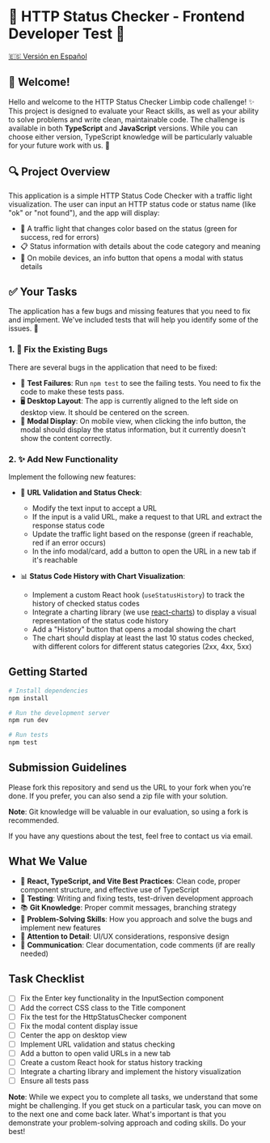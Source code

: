 # 🚦 HTTP Status Checker - Frontend Developer Test 🚦

[🇪🇸 Versión en Español](./README.es.md)

## 👋 Welcome!

Hello and welcome to the HTTP Status Checker Limbip code challenge! ✨ This project is designed to evaluate your React skills, as well as your ability to solve problems and write clean, maintainable code. The challenge is available in both **TypeScript** and **JavaScript** versions. While you can choose either version, TypeScript knowledge will be particularly valuable for your future work with us. 🚀

## 🔍 Project Overview

This application is a simple HTTP Status Code Checker with a traffic light visualization. The user can input an HTTP status code or status name (like "ok" or "not found"), and the app will display:

- 🚦 A traffic light that changes color based on the status (green for success, red for errors)
- 📋 Status information with details about the code category and meaning
- 📱 On mobile devices, an info button that opens a modal with status details

## ✅ Your Tasks

The application has a few bugs and missing features that you need to fix and implement. We've included tests that will help you identify some of the issues. 🐛

### 1. 🔧 Fix the Existing Bugs

There are several bugs in the application that need to be fixed:

- 🧪 **Test Failures**: Run `npm test` to see the failing tests. You need to fix the code to make these tests pass.
- 🖥️ **Desktop Layout**: The app is currently aligned to the left side on desktop view. It should be centered on the screen.
- 📱 **Modal Display**: On mobile view, when clicking the info button, the modal should display the status information, but it currently doesn't show the content correctly.

### 2. ✨ Add New Functionality

Implement the following new features:

- 🔗 **URL Validation and Status Check**:
  - Modify the text input to accept a URL
  - If the input is a valid URL, make a request to that URL and extract the response status code
  - Update the traffic light based on the response (green if reachable, red if an error occurs)
  - In the info modal/card, add a button to open the URL in a new tab if it's reachable

- 📊 **Status Code History with Chart Visualization**:
  - Implement a custom React hook (`useStatusHistory`) to track the history of checked status codes
  - Integrate a charting library (we use [react-charts](https://react-chartjs-2.js.org/)) to display a visual representation of the status code history
  - Add a "History" button that opens a modal showing the chart
  - The chart should display at least the last 10 status codes checked, with different colors for different status categories (2xx, 4xx, 5xx)

## Getting Started

```bash
# Install dependencies
npm install

# Run the development server
npm run dev

# Run tests
npm test
```

## Submission Guidelines

Please fork this repository and send us the URL to your fork when you're done. If you prefer, you can also send a zip file with your solution.

**Note**: Git knowledge will be valuable in our evaluation, so using a fork is recommended.

If you have any questions about the test, feel free to contact us via email.

## What We Value

- 🚀 **React, TypeScript, and Vite Best Practices**: Clean code, proper component structure, and effective use of TypeScript
- 🧪 **Testing**: Writing and fixing tests, test-driven development approach
- 📚 **Git Knowledge**: Proper commit messages, branching strategy
- 🧠 **Problem-Solving Skills**: How you approach and solve the bugs and implement new features
- 📱 **Attention to Detail**: UI/UX considerations, responsive design
- 📝 **Communication**: Clear documentation, code comments (if are really needed)

## Task Checklist

- [ ] Fix the Enter key functionality in the InputSection component
- [ ] Add the correct CSS class to the Title component
- [ ] Fix the test for the HttpStatusChecker component
- [ ] Fix the modal content display issue
- [ ] Center the app on desktop view
- [ ] Implement URL validation and status checking
- [ ] Add a button to open valid URLs in a new tab
- [ ] Create a custom React hook for status history tracking
- [ ] Integrate a charting library and implement the history visualization
- [ ] Ensure all tests pass

**Note**: While we expect you to complete all tasks, we understand that some might be challenging. If you get stuck on a particular task, you can move on to the next one and come back later. What's important is that you demonstrate your problem-solving approach and coding skills. Do your best!
